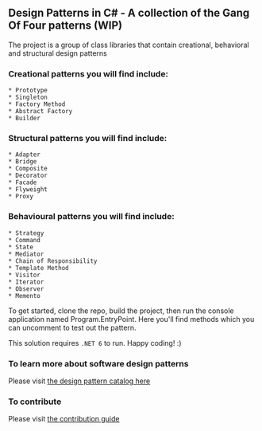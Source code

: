 ﻿## Design Patterns in C# - A collection of the Gang Of Four patterns (WIP)


The project is a group of class libraries that contain creational, behavioral and structural design patterns 
### Creational patterns you will find include:

	* Prototype
	* Singleton
	* Factory Method
	* Abstract Factory
	* Builder

### Structural patterns you will find include:

	* Adapter
	* Bridge
	* Composite
	* Decorator
	* Facade
	* Flyweight
	* Proxy

### Behavioural patterns you will find include:

	* Strategy
	* Command
	* State
	* Mediator
	* Chain of Responsibility
	* Template Method
	* Visitor
	* Iterator
	* Observer
	* Memento



To get started, clone the repo, build the project, then run the console application named Program.EntryPoint. 
Here you'll find methods which you can uncomment to test out the pattern.

This solution requires `.NET 6` to run. Happy coding! :)

### To learn more about software design patterns
Please visit [the design pattern catalog here](https://refactoring.guru/design-patterns/catalog)


### To contribute
Please visit [the contribution guide](https://github.com/tobbie/c-sharp-design-patterns/blob/main/CONTRIBUTING.md)

